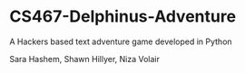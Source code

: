 # CS467-Delphinus-Adventure
A Hackers based text adventure game developed in Python

Sara Hashem, Shawn Hillyer, Niza Volair